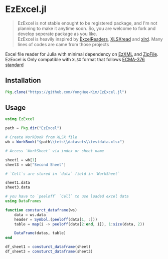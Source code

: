 # EzExcel.jl

> EzExcel is not stable enought to be registered package, and I'm not planning to make it anytime soon. So, you are welcome to fork and develop seperate package as you like.<br>
> EzExcel is heavily inspired by [ExcelReaders](https://github.com/davidanthoff/ExcelReaders.jl), [XLSXread](https://github.com/bbrunaud/XLSXread.jl/blob/master/src/XLSXread.jl) and [xlrd](https://github.com/python-excel/xlrd). Many lines of codes are came from those projects

Excel file reader for Julia with minimal dependency on [EzXML](https://github.com/bicycle1885/EzXML.jl) and [ZipFile](https://github.com/fhs/ZipFile.jl). EzExcel is Only compatible with `XLSX` format that follows [ECMA-376 standard](http://www.ecma-international.org/publications/standards/Ecma-376.htm)


## Installation
``` Julia
Pkg.clone("https://github.com/YongHee-Kim/EzExcel.jl")
```
## Usage
```Julia
using EzExcel

path = Pkg.dir("EzExcel")

# Create WorkBook from XLSX file
wb = WorkBook("$path\\tets\\datasets\\testdata.xlsx")

# Access `WorkSheet` via index or sheet name

sheet1 = wb[1] 
sheet3 = wb["Second Sheet"]

# `Cell`s are stored in `data` field in `WorkSheet`

sheet1.data
sheet3.data

# you have to `peeloff` `Cell` to use loaded excel data 
using DataFrames

function consturct_dataframe(ws)
    data = ws.data
    header = Symbol.(peeloff(data[1, :]))
    table = map(i -> peeloff(data[2:end, i]), 1:size(data, 2))

    DataFrame(datas, table)
end

df_sheet1 = consturct_dataframe(sheet)
df_sheet3 = consturct_dataframe(sheet3)

```



